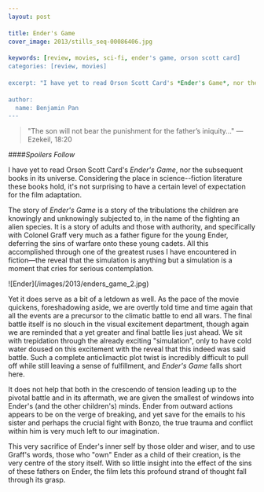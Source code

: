 ```yaml
---
layout: post

title: Ender's Game
cover_image: 2013/stills_seq-00086406.jpg

keywords: [review, movies, sci-fi, ender's game, orson scott card]
categories: [review, movies]

excerpt: "I have yet to read Orson Scott Card's *Ender's Game*, nor the subsequent books in its universe. Considering the place in science--fiction literature these books hold, it's not surprising to have a certain level of expectation for the film adaptation."

author:
  name: Benjamin Pan
---
```


> "The son will not bear the punishment for the father’s iniquity..." —Ezekeil, 18:20

####*Spoilers Follow*

I have yet to read Orson Scott Card's *Ender's Game*, nor the subsequent books in its universe. Considering the place in science--fiction literature these books hold, it's not surprising to have a certain level of expectation for the film adaptation.

The story of *Ender's Game* is a story of the tribulations the children are knowingly and unknowingly subjected to, in the name of the fighting an alien species. It is a story of adults and those with authority, and specifically with Colonel Graff very much as a father figure for the young Ender, deferring the sins of warfare onto these young cadets. All this accomplished through one of the greatest ruses I have encountered in fiction—the reveal that the simulation is anything but a simulation is a moment that cries for serious contemplation.

<div class="full">
![Ender](/images/2013/enders_game_2.jpg)
</div>

Yet it does serve as a bit of a letdown as well. As the pace of the movie quickens, foreshadowing aside, we are overtly told time and time again that all the events are a precursor to the climatic battle to end all wars. The final battle itself is no slouch in the visual excitement department, though again we are reminded that a yet greater and final battle lies just ahead. We sit with trepidation through the already exciting "simulation", only to have cold water doused on this excitement with the reveal that this indeed was said battle. Such a complete anticlimactic plot twist is incredibly difficult to pull off while still leaving a sense of fulfillment, and *Ender's Game* falls short here.

It does not help that both in the crescendo of tension leading up to the pivotal battle and in its aftermath, we are given the smallest of windows into Ender's (and the other children's) minds. Ender from outward actions appears to be on the verge of breaking, and yet save for the emails to his sister and perhaps the crucial fight with Bonzo, the true trauma and conflict within him is very much left to our imagination.

This very sacrifice of Ender's inner self by those older and wiser, and to use Graff's words, those who "own" Ender as a child of their creation, is the very centre of the story itself. With so little insight into the effect of the sins of these fathers on Ender, the film lets this profound strand of thought fall through its grasp.
